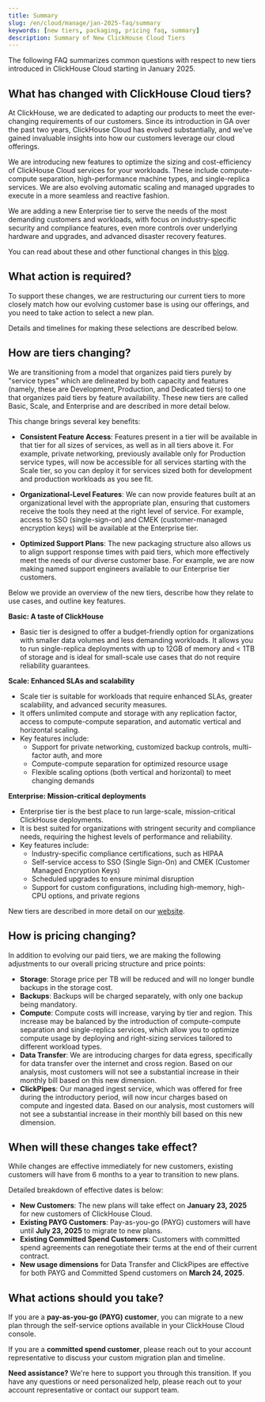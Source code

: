 ```yaml
---
title: Summary
slug: /en/cloud/manage/jan-2025-faq/summary
keywords: [new tiers, packaging, pricing faq, summary]
description: Summary of New ClickHouse Cloud Tiers
---
```


The following FAQ summarizes common questions with respect to new tiers introduced in ClickHouse Cloud starting in January 2025.

## What has changed with ClickHouse Cloud tiers?

At ClickHouse, we are dedicated to adapting our products to meet the ever-changing requirements of our customers. Since its introduction in GA over the past two years, ClickHouse Cloud has evolved substantially, and we've gained invaluable insights into how our customers leverage our cloud offerings. 

We are introducing new features to optimize the sizing and cost-efficiency of ClickHouse Cloud services for your workloads. These include compute-compute separation, high-performance machine types, and single-replica services. We are also evolving automatic scaling and managed upgrades to execute in a more seamless and reactive fashion.

We are adding a new Enterprise tier to serve the needs of the most demanding customers and workloads, with focus on industry-specific security and compliance features, even more controls over underlying hardware and upgrades, and advanced disaster recovery features. 

You can read about these and other functional changes in this [blog](https://clickhouse.com/blog/evolution-of-clickhouse-cloud-new-features-superior-performance-tailored-offerings). 

## What action is required?

To support these changes, we are restructuring our current tiers to more closely match how our evolving customer base is using our offerings, and you need to take action to select a new plan. 

Details and timelines for making these selections are described below. 

## How are tiers changing?

We are transitioning from a model that organizes paid tiers purely by "service types" which are delineated by both capacity and features (namely, these are Development, Production, and Dedicated tiers) to one that organizes paid tiers by feature availability. These new tiers are called Basic, Scale, and Enterprise and are described in more detail below. 

This change brings several key benefits:

* **Consistent Feature Access**: Features present in a tier will be available in that tier for all sizes of services, as well as in all tiers above it. For example, private networking, previously available only for Production service types, will now be accessible for all services starting with the Scale tier, so you can deploy it for services sized both for development and production workloads as you see fit.

* **Organizational-Level Features**: We can now provide features built at an organizational level with the appropriate plan, ensuring that customers receive the tools they need at the right level of service. For example, access to SSO (single-sign-on) and CMEK (customer-managed encryption keys) will be available at the Enterprise tier. 

* **Optimized Support Plans**: The new packaging structure also allows us to align support response times with paid tiers, which more effectively meet the needs of our diverse customer base. For example, we are now making named support engineers available to our Enterprise tier customers.

Below we provide an overview of the new tiers, describe how they relate to use cases, and outline key features. 

**Basic: A taste of ClickHouse**

* Basic tier is designed to offer a budget-friendly option for organizations with smaller data volumes and less demanding workloads. It allows you to run single-replica deployments with up to 12GB of memory and \< 1TB of storage and is ideal for small-scale use cases that do not require reliability guarantees.

**Scale: Enhanced SLAs and scalability**

* Scale tier is suitable for workloads that require enhanced SLAs, greater scalability, and advanced security measures.
* It offers unlimited compute and storage with any replication factor, access to compute-compute separation, and automatic vertical and horizontal scaling.
* Key features include:
  * Support for private networking, customized backup controls, multi-factor auth, and more
  * Compute-compute separation for optimized resource usage
  * Flexible scaling options (both vertical and horizontal) to meet changing demands

**Enterprise: Mission-critical deployments**

* Enterprise tier is the best place to run large-scale, mission-critical ClickHouse deployments. 
* It is best suited for organizations with stringent security and compliance needs, requiring the highest levels of performance and reliability.
* Key features include:
  * Industry-specific compliance certifications, such as HIPAA
  * Self-service access to SSO (Single Sign-On) and CMEK (Customer Managed Encryption Keys)
  * Scheduled upgrades to ensure minimal disruption
  * Support for custom configurations, including high-memory, high-CPU options, and private regions

New tiers are described in more detail on our [website](https://clickhouse.com/pricing).

## How is pricing changing?

In addition to evolving our paid tiers, we are making the following adjustments to our overall pricing structure and price points:

* **Storage**: Storage price per TB will be reduced and will no longer bundle backups in the storage cost. 
* **Backups**: Backups will be charged separately, with only one backup being mandatory.
* **Compute**: Compute costs will increase, varying by tier and region. This increase may be balanced by the introduction of compute-compute separation and single-replica services, which allow you to optimize compute usage by deploying and right-sizing services tailored to different workload types. 
* **Data Transfer**: We are introducing charges for data egress, specifically for data transfer over the internet and cross region. Based on our analysis, most customers will not see a substantial increase in their monthly bill based on this new dimension. 
* **ClickPipes**: Our managed ingest service, which was offered for free during the introductory period, will now incur charges based on compute and ingested data. Based on our analysis, most customers will not see a substantial increase in their monthly bill based on this new dimension. 

## When will these changes take effect?

While changes are effective immediately for new customers, existing customers will have from 6 months to a year to transition to new plans. 

Detailed breakdown of effective dates is below:

* **New Customers**: The new plans will take effect on **January 23, 2025** for new customers of ClickHouse Cloud. 
* **Existing PAYG Customers**: Pay-as-you-go (PAYG) customers will have until **July 23, 2025** to migrate to new plans.
* **Existing Committed Spend Customers**: Customers with committed spend agreements can renegotiate their terms at the end of their current contract.
* **New usage dimensions** for Data Transfer and ClickPipes are effective for both PAYG and Committed Spend customers on **March 24, 2025**. 

## What actions should you take?

If you are a **pay-as-you-go (PAYG) customer**, you can migrate to a new plan through the self-service options available in your ClickHouse Cloud console. 

If you are a **committed spend customer**, please reach out to your account representative to discuss your custom migration plan and timeline.

**Need assistance?**
We're here to support you through this transition. If you have any questions or need personalized help, please reach out to your account representative or contact our support team.
